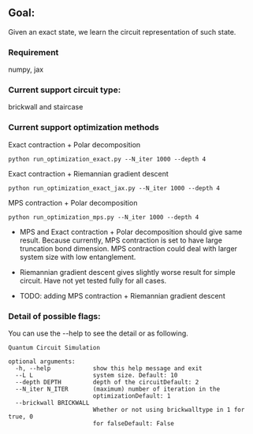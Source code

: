 
## Goal:
Given an exact state, we learn the circuit representation of such state.


### Requirement
numpy, jax

### Current support circuit type:
brickwall and staircase

### Current support optimization methods
Exact contraction + Polar decomposition
```
python run_optimization_exact.py --N_iter 1000 --depth 4
```

Exact contraction + Riemannian gradient descent
```
python run_optimization_exact_jax.py --N_iter 1000 --depth 4
```

MPS contraction + Polar decomposition
```          
python run_optimization_mps.py --N_iter 1000 --depth 4
```

* MPS and Exact contraction + Polar decomposition should give same result.
Because currently, MPS contraction is set to have large truncation bond dimension.
MPS contraction could deal with larger system size with low entanglement.

* Riemannian gradient descent gives slightly worse result for simple circuit.
Have not yet tested fully for all cases.

* TODO: adding MPS contraction + Riemannian gradient descent



### Detail of possible flags:
You can use the --help to see the detail or as following.
```
Quantum Circuit Simulation

optional arguments:
  -h, --help            show this help message and exit
  --L L                 system size. Default: 10
  --depth DEPTH         depth of the circuitDefault: 2
  --N_iter N_ITER       (maximum) number of iteration in the
                        optimizationDefault: 1
  --brickwall BRICKWALL
                        Whether or not using brickwalltype in 1 for true, 0
                        for falseDefault: False
```
